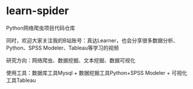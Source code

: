 # learn-spider
Python网络爬虫项目代码仓库

同时，欢迎大家关注我的B站账号：真达Learner，也会分享很多数据分析、Python、SPSS Modeler、Tableau等学习的视频

研究方向：网络爬虫、数据挖掘、文本挖掘、数据可视化

使用工具：数据库工具Mysql + 数据挖掘工具Python+SPSS Modeler + 可视化工具Tableau
